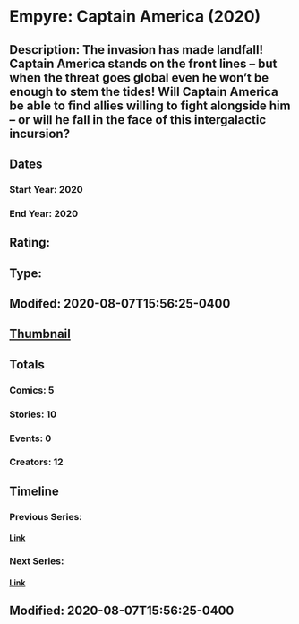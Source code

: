 # Empyre: Captain America (2020)
## Description: The invasion has made landfall! Captain America stands on the front lines – but when the threat goes global even he won’t be enough to stem the tides! Will Captain America be able to find allies willing to fight alongside him – or will he fall in the face of this intergalactic incursion?
## Dates
### Start Year: 2020
### End Year: 2020
## Rating: 
## Type: 
## Modifed: 2020-08-07T15:56:25-0400
## [Thumbnail](http://i.annihil.us/u/prod/marvel/i/mg/7/20/5f2d9a58a3768.jpg)
## Totals
### Comics: 5
### Stories: 10
### Events: 0
### Creators: 12
## Timeline
### Previous Series: 
#### [Link]()
### Next Series: 
#### [Link]()
## Modified: 2020-08-07T15:56:25-0400